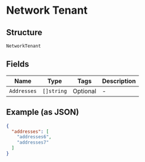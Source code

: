 
# Network Tenant

## Structure

`NetworkTenant`

## Fields

| Name | Type | Tags | Description |
|  --- | --- | --- | --- |
| `Addresses` | `[]string` | Optional | - |

## Example (as JSON)

```json
{
  "addresses": [
    "addresses6",
    "addresses7"
  ]
}
```

